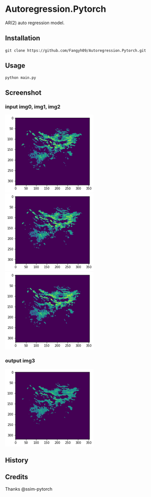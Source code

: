 # Autoregression.Pytorch

AR(2) auto regression model.

## Installation
`git clone https://github.com/Fangyh09/Autoregression.Pytorch.git`
## Usage
```
python main.py
```
## Screenshot
### input img0, img1, img2
![image](pics/p0.png)
![image](pics/p1.png)
![image](pics/p2.png)

### output img3
![image](pics/p3.png)




## History

## Credits
Thanks @ssim-pytorch
